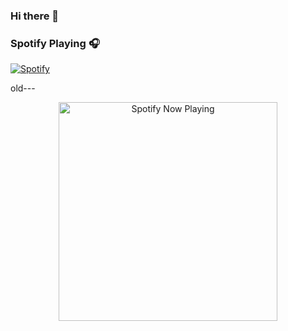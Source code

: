 ### Hi there 👋


### Spotify Playing 🎧

[![Spotify](https://novatorem-yionr.vercel.app/api/spotify)](https://open.spotify.com/user/yionr)

old---

<p align="center">
  <a href="https://open.spotify.com/user/31tftsjew2fq74ovixqwctpa63hy" target="_blank"><img src="https://now-playing-on-spotify.vercel.app/api/spotify" alt="Spotify Now Playing" width="350"/></a>
</p>
